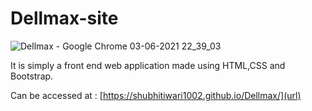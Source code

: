 # Dellmax-site
![Dellmax - Google Chrome 03-06-2021 22_39_03](https://user-images.githubusercontent.com/54680696/120684680-9e14ef80-c4bc-11eb-93c0-d2e812a80f38.png)

It is simply a front end web application made using HTML,CSS and Bootstrap.

Can be accessed at : [https://shubhitiwari1002.github.io/Dellmax/](url)
